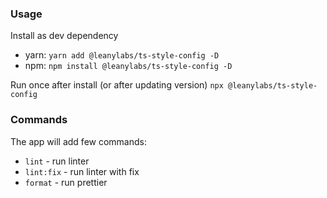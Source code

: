 ### Usage

Install as dev dependency
- yarn: `yarn add @leanylabs/ts-style-config -D`
- npm: `npm install @leanylabs/ts-style-config -D`

Run once after install (or after updating version)
`npx @leanylabs/ts-style-config`

### Commands
The app will add few commands:
- `lint` - run linter
- `lint:fix` - run linter with fix
- `format` - run prettier
